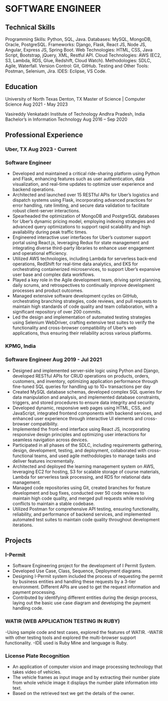 # SOFTWARE ENGINEER

## Technical Skills
Programming Skills:	    	Python, SQL, Java.
Databases:			          MySQL, MongoDB, Oracle, PostgreSQL.
Frameworks:			          Django, Flask, React JS, Node JS, Angular, Express JS, Spring Boot.
Web Technologies:		      HTML, CSS, Java Script, Bootstrap, jQuery, XML, Restful API. 
Cloud Technologies:		    AWS (EC2, S3, Lambda, RDS, Glue, Redshift, Cloud Watch). 
Methodologies:			      SDLC, Agile, Waterfall.
Version Control:		      Git, GitHub.
Testing and Other Tools:	Postman, Selenium, Jira.
IDES:				              Eclipse, VS Code.

## Education
University of North Texas                                             Denton, TX
Master of Science | Computer Science                                  Aug 2021 - May 2023

Vasireddy Venkatadri Institute of Technology                          Andhra Pradesh, India
Bachelor’s in Information Technology                                  Aug 2016 – Sep 2020


## Professional Experience  
### Uber, TX                                                          Aug 2023 - Current
### Software Engineer
-	Developed and maintained a critical ride-sharing platform using Python and Flask, enhancing features such as user authentication, data visualization, and real-time updates to optimize user experience and backend operations.
-	Architected and launched over 15 RESTful APIs for Uber’s logistics and dispatch systems using Flask, incorporating advanced practices for error handling, rate limiting, and secure data validation to facilitate robust client-server interactions.
-	Spearheaded the optimization of MongoDB and PostgreSQL databases for Uber’s dynamic pricing model, employing indexing strategies and advanced query optimizations to support rapid scalability and high availability during peak traffic times.
-	Engineered interactive user interfaces for Uber’s customer support portal using React.js, leveraging Redux for state management and integrating diverse third-party libraries to enhance user engagement and operational efficiency.
-	Utilized AWS technologies, including Lambda for serverless back-end operations, RedShift for real-time data analytics, and EKS for orchestrating containerized microservices, to support Uber’s expansive user base and complex data workflows.
-	Played a key role in the Agile development team, driving sprint planning, daily scrums, and retrospectives to continually improve development processes and product outcomes.
-	Managed extensive software development cycles on GitHub, orchestrating branching strategies, code reviews, and pull requests to maintain high standards of code quality and team collaboration, with a significant repository of over 200 commits.
-	Led the design and implementation of automated testing strategies using Selenium WebDriver, crafting extensive test suites to verify the functionality and cross-browser compatibility of Uber’s web applications, thus ensuring their reliability across various platforms.

### KPMG, India
### Software Engineer                                                  Aug 2019 - Jul 2021
- Designed and implemented server-side logic using Python and Django, developed RESTful APIs for CRUD operations on products, orders, customers, and inventory, optimizing application performance through fine-tuned SQL queries for handling up to 10+ transactions per day
- Created MySQL database schemas, developed complex SQL queries for data manipulation and analysis, and implemented database constraints, triggers, and stored procedures to ensure data integrity and security 
- Developed dynamic, responsive web pages using HTML, CSS, and JavaScript, integrated frontend components with backend services, and enhanced user experience through interactive UI elements and cross-browser compatibility.
- Implemented the front-end interface using React JS, incorporating responsive design principles and optimizing user interactions for seamless navigation across devices.
- Participated in all phases of the SDLC, including requirements gathering, design, development, testing, and deployment, collaborated with cross-functional teams, and used agile methodologies to manage tasks and deliver features incrementally. 
- Architected and deployed the learning management system on AWS, leveraging EC2 for hosting, S3 for scalable storage of course materials, Lambda for serverless task processing, and RDS for relational data management.
- Managed code repositories using Git, created branches for feature development and bug fixes, conducted over 50 code reviews to maintain high code quality, and merged pull requests while resolving conflicts to maintain a stable codebase.
- Utilized Postman for comprehensive API testing, ensuring functionality, reliability, and performance of backend services, and implemented automated test suites to maintain code quality throughout development iterations. 

## Projects
### I-Permit
- Software Engineering project for the development of I Permit System.
- Developed Use Case, Class, Sequence, Deployment diagrams.
- Designing I-Permit system included the process of requesting the permit by business entities and handling these requests by a 3-tier environment. Different APIs are used to get the request information and payment processing.
- Contributed by identifying different entities during the design process, laying out the basic use case diagram and developing the payment handling code.
### WATIR (WEB APPLICATION TESTING IN RUBY)
-Using sample code and test cases, explored the features of WATIR. 
-WATIR with other testing tools and explored the multi-browser support functionality. 
-IDE used is Ruby Mine and language is Ruby.
### License Plate Recognition
- An application of computer vision and image processing technology that takes video of vehicles.
- The vehicle frames as input image and by extracting their number plate from whole vehicle image it displays the number plate information into text.
- Based on the retrieved text we get the details of the owner.



